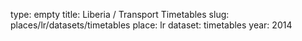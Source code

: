type: empty
title: Liberia / Transport Timetables
slug: places/lr/datasets/timetables
place: lr
dataset: timetables
year: 2014
